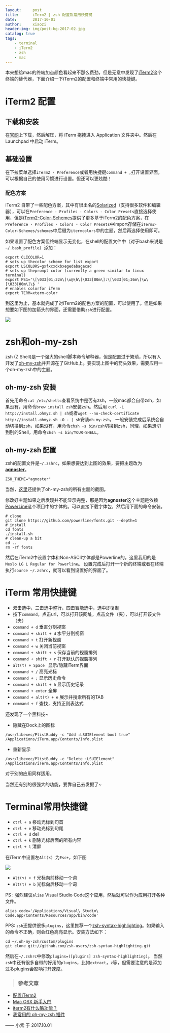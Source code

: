 ```yaml
---
layout:     post
title:      iTerm2 | zsh 配置及常用快捷键
date:       2017-10-01
author:     xiaozi
header-img: img/post-bg-2017-02.jpg
catalog: true
tags:
    - terminal
    - iTerm2
    - zsh
    - mac 
---
```


本来想给mac的终端加点颜色看起来不那么费劲，但是无意中发现了[iTerm2](https://www.iterm2.com/)这个终端的替代器，下面介绍一下iTerm2的配置和终端中常用的快捷键。

# iTerm2 配置
## 下载和安装
在[官网](https://www.iterm2.com/downloads.html)上下载，然后解压，将 iTerm 拖拽进入 Application 文件夹中。然后在 Launchpad 中启动 iTerm。
## 基础设置
在下拉菜单选择`iTerm2 - Preference`或者用快捷键`command + ,`打开设置界面，可以根据自己的使用习惯进行设置。但还可以更炫酷！
### 配色方案
iTerm2 自带了一些配色方案，其中有很出名的[Solarized](http://ethanschoonover.com/solarized)（支持很多软件和编辑器），可以在`Preference - Profiles - Colors - Color Presets`直接选择使用，但是[iTerm2-Color-Schemes](https://github.com/mbadolato/iTerm2-Color-Schemes)提供了更多基于iTerm2的配色方案，在`Preference - Profiles - Colors - Color Presets`中import存储在`iTerm2-Color-Schemes/schemes`中后缀为`itermcolors`中的主题，然后再选择使用即可。

如果设置了配色方案但终端显示无变化，在shell的配置文件中（对于bash来说是`~/.bash_profile`）添加：

```
export CLICOLOR=1
# sets up thecolor scheme for list export
export LSCOLORS=gxfxcxdxbxegedabagacad
# sets up theprompt color (currently a green similar to linux terminal)
export PS1='\[\033[01;32m\]\u@\h\[\033[00m\]:\[\033[01;36m\]\w\[\033[00m\]\$ '
# enables colorfor iTerm
export TERM=xterm-color
```

到这里为止，基本就完成了对iTerm2的配色方案的配置，可以使用了。但是如果想要如下图的加箭头的界面，还需要借助`zsh`进行配置。

![](https://gist.githubusercontent.com/agnoster/3712874/raw/screenshot.png)


# zsh和oh-my-zsh

zsh (Z Shell)是一个强大的shell脚本命令解释器，但是配置过于繁琐，所以有人开发了[oh-my-zsh](https://github.com/robbyrussell/oh-my-zsh)并开源在了GitHub上。要实现上图中的箭头效果，需要应用一个oh-my-zsh中的主题。

## oh-my-zsh 安装
首先用命令`cat /etc/shells`查看系统中是否有zsh，一般mac都会自带zsh，如果没有，用命令`brew install zsh`安装zsh。然后用
`curl -L http://install.ohmyz.sh | sh`或者`wget --no-check-certificate http://install.ohmyz.sh -O - | sh`安装`oh-my-zsh`。 一般安装完成后系统会自动切换到zsh，如果没有，用命令`chsh -s bin/zsh`切换到zsh，同理，如果想切到别的Shell，用命令`chsh -s bin/YOUR-SHELL`。

## oh-my-zsh 配置
zsh的配置文件是`~/.zshrc`，如果想要达到上图的效果，要把主题改为[**agnoster**](https://github.com/agnoster/agnoster-zsh-theme)。

```
ZSH_THEME="agnoster"
```

当然，[这里](https://github.com/robbyrussell/oh-my-zsh/wiki/Themes)还提供了oh-my-zsh的所有主题的截图。

修改好主题如果之后发现并不能显示完整，那是因为**agnoster**这个主题是依赖[PowerLine](https://github.com/powerline/fonts)这个项目中的字体的。可以直接下载字体包，然后用下面的命令安装。

```
# clone
git clone https://github.com/powerline/fonts.git --depth=1
# install
cd fonts
./install.sh
# clean-up a bit
cd ..
rm -rf fonts
```

然后在iTerm2中设置字体和Non-ASCII字体都是Powerline的，这里我用的是`Meslo LG L Regular for Powerline`。
设置完成后打开一个新的终端或者在终端执行`source ~/.zshrc`，就可以看到设置好的界面了。

# iTerm 常用快捷键
* 双击选中，三击选中整行，四击智能选中，选中即复制
* 按下`command`，点击url，可以打开该网址，点击文件（夹），可以打开该文件（夹）
* `command + d` 垂直分割视窗
* `command + shift + d` 水平分割视窗
* `command + t` 打开新视窗
* `command + w` 关闭当前视窗
* `command + shift + s` 保存当前的视窗排列
* `command + shift + r` 打开默认的视窗排列
* `alt(⌥) + Space ` 显示/隐藏iTerm界面
* `command + /` 高亮光标
* `command + ;` 显示历史命令
* `command + shift + h` 显示历史记录
* `command + enter` 全屏
* `command + alt(⌥) + e` 展示并搜索所有的TAB
* `command + f` 查找，支持正则表达式

还发现了一个黑科技~

* 隐藏在Dock上的图标

```
/usr/libexec/PlistBuddy -c "Add :LSUIElement bool true" /Applications/iTerm.app/Contents/Info.plist
```
* 重新显示

```
/usr/libexec/PlistBuddy -c "Delete :LSUIElement" /Applications/iTerm.app/Contents/Info.plist
```

对于别的应用同样适用。

当然还有别的很强大的功能，要靠自己去发掘了~

# Terminal常用快捷键
* `ctrl + a` 移动光标到句首
* `ctrl + e` 移动光标到句尾
* `ctrl + d` del
* `ctrl + k` 删除光标后面的所有内容
* `ctrl + l` 清屏


在iTerm中设置左`Alt(⌥) `为`Esc+`，如下图

![](https://ws2.sinaimg.cn/large/006tNc79gy1fk38222oe5j31k80vggta.jpg)

* `Alt(⌥) + f` 光标向前移动一个词
* `Alt(⌥) + b` 光标向后移动一个词

PS : 强烈建议`alias` Visual Studio Code这个应用，然后就可以作为应用打开各种文件。

```
alias code='/Applications/Visual\ Studio\ Code.app/Contents/Resources/app/bin/code'
```

PPS: `zsh`还提供很多`plugins`，这里推荐一个[zsh-syntax-highlighting](https://github.com/zsh-users/zsh-syntax-highlighting)。如果输入的命令不正确，则会红色高亮显示。安装方法如下：

```
cd ~/.oh-my-zsh/custom/plugins
git clone git://github.com/zsh-users/zsh-syntax-highlighting.git
```

然后在`~/.zshrc`中修改`plugins=([plugins] zsh-syntax-highlighting)`。 当然`zsh`中还有很多自带的好用的`plugins`，比如`extract`，`z`等，但需要注意的是添加过多plugins会影响打开速度。



> ### 参考文章
* [配置iTerm2](https://laoshuterry.gitbooks.io/mac_os_setup_guide/content/4_ZshConfig.html)
* [Mac OSX 新手入門](https://mac-osx-for-newbie-book.kejyun.com/software/SoftwareTooliTerm.html)
* [iterm2有什么酷功能？](https://www.zhihu.com/question/27447370)
* [我常用的 oh-my-zsh 插件](http://blog.yxjxx.com/2016/01/22/Most-useful-oh-my-zsh-plugins.html)


—— 小紫 于 2017.10.01